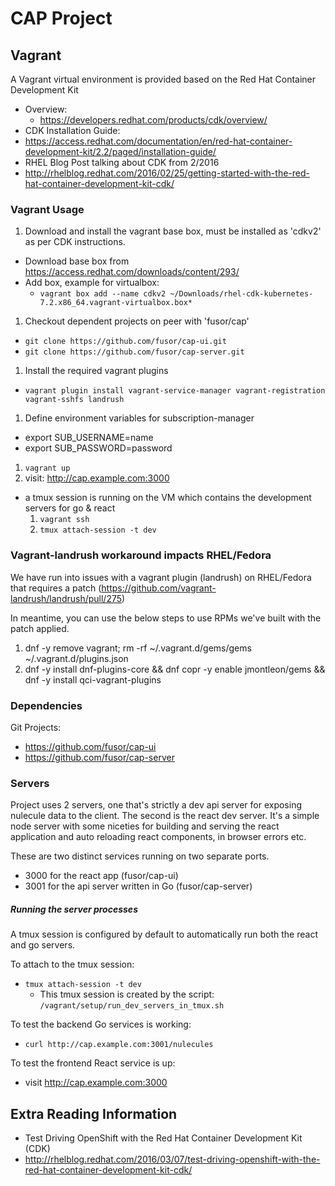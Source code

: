 # CAP Project

## Vagrant

A Vagrant virtual environment is provided based on the Red Hat Container Development Kit

 - Overview:
    - https://developers.redhat.com/products/cdk/overview/
 - CDK Installation Guide:    
  - https://access.redhat.com/documentation/en/red-hat-container-development-kit/2.2/paged/installation-guide/
 - RHEL Blog Post talking about CDK from 2/2016
  - http://rhelblog.redhat.com/2016/02/25/getting-started-with-the-red-hat-container-development-kit-cdk/



### Vagrant Usage

 1. Download and install the vagrant base box, must be installed as 'cdkv2' as per CDK instructions.
  - Download base box from https://access.redhat.com/downloads/content/293/
  - Add box, example for virtualbox:
     - `vagrant box add --name cdkv2 ~/Downloads/rhel-cdk-kubernetes-7.2.x86_64.vagrant-virtualbox.box*`
 1. Checkout dependent projects on peer with 'fusor/cap'
  - `git clone https://github.com/fusor/cap-ui.git`
  - `git clone https://github.com/fusor/cap-server.git`
 1. Install the required vagrant plugins
  - `vagrant plugin install vagrant-service-manager vagrant-registration vagrant-sshfs landrush`
 1. Define environment variables for subscription-manager
  - export SUB_USERNAME=name
  - export SUB_PASSWORD=password
 1. `vagrant up`
 1. visit: http://cap.example.com:3000
   - a tmux session is running on the VM which contains the development servers for go & react
     1. `vagrant ssh`
     1. `tmux attach-session -t dev`


### Vagrant-landrush workaround impacts RHEL/Fedora

We have run into issues with a vagrant plugin (landrush) on RHEL/Fedora that requires a patch (https://github.com/vagrant-landrush/landrush/pull/275)

In meantime, you can use the below steps to use RPMs we've built with the patch applied.
1. dnf -y remove vagrant; rm -rf ~/.vagrant.d/gems/gems ~/.vagrant.d/plugins.json
1. dnf -y install dnf-plugins-core && dnf copr -y enable jmontleon/gems && dnf -y install qci-vagrant-plugins



### Dependencies

Git Projects:
 - https://github.com/fusor/cap-ui
 - https://github.com/fusor/cap-server

### Servers

Project uses 2 servers, one that's strictly a dev api server for exposing
nulecule data to the client. The second is the react dev server. It's a simple
node server with some niceties for building and serving the react application
and auto reloading react components, in browser errors etc.

These are two distinct services running on two separate ports.
  - 3000 for the react app (fusor/cap-ui)
  - 3001 for the api server written in Go (fusor/cap-server)


##### Running the server processes

A tmux session is configured by default to automatically run both the react and go servers.

To attach to the tmux session:  
  - `tmux attach-session -t dev`
    - This tmux session is created by the script: `/vagrant/setup/run_dev_servers_in_tmux.sh`

To test the backend Go services is working:

 - `curl http://cap.example.com:3001/nulecules`

To test the frontend React service is up:

 - visit http://cap.example.com:3000


## Extra Reading Information

 - Test Driving OpenShift with the Red Hat Container Development Kit (CDK)
  - http://rhelblog.redhat.com/2016/03/07/test-driving-openshift-with-the-red-hat-container-development-kit-cdk/
